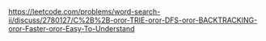 https://leetcode.com/problems/word-search-ii/discuss/2780127/C%2B%2B-oror-TRIE-oror-DFS-oror-BACKTRACKING-oror-Faster-oror-Easy-To-Understand
​
​